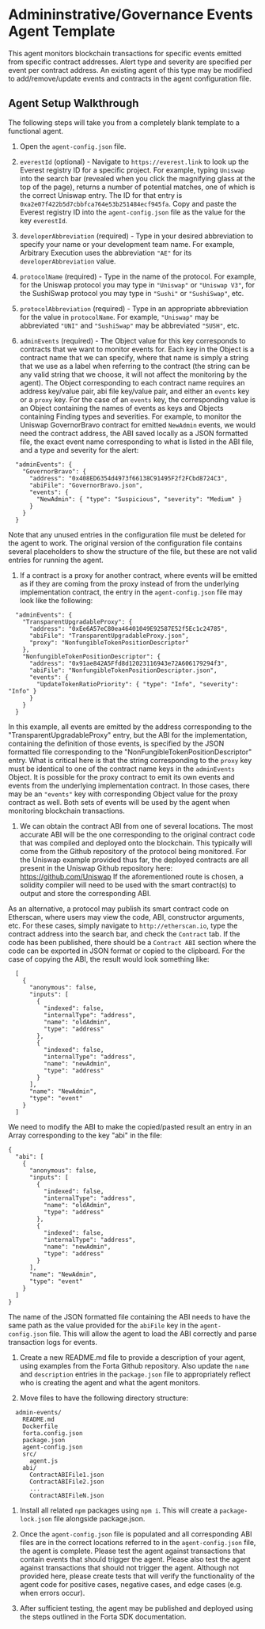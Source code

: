 # Admininstrative/Governance Events Agent Template

This agent monitors blockchain transactions for specific events emitted from specific contract addresses.  Alert 
type and severity are specified per event per contract address.  An existing agent of this type may be modified 
to add/remove/update events and contracts in the agent configuration file.

## Agent Setup Walkthrough

The following steps will take you from a completely blank template to a functional agent.

1. Open the `agent-config.json` file.

1. `everestId` (optional) - Navigate to `https://everest.link` to look up the Everest registry ID for a
specific project.  For example, typing `Uniswap` into the search bar (revealed when you click the magnifying glass
at the top of the page), returns a number of potential matches, one of which is the correct Uniswap entry.  The ID
for that entry is `0xa2e07f422b5d7cbbfca764e53b251484ecf945fa`.  Copy and paste the Everest registry ID into the
`agent-config.json` file as the value for the key `everestId`.

1. `developerAbbreviation` (required) - Type in your desired abbreviation to specify your name or your development
team name.  For example, Arbitrary Execution uses the abbreviation `"AE"` for its `developerAbbreviation` value.

1. `protocolName` (required) - Type in the name of the protocol.  For example, for the Uniswap protocol you may
type in `"Uniswap"` or `"Uniswap V3"`, for the SushiSwap protocol you may type in `"Sushi"` or `"SushiSwap"`, etc.

1. `protocolAbbreviation` (required) - Type in an appropriate abbreviation for the value in `protocolName`.  For
example, `"Uniswap"` may be abbreviated `"UNI"` and `"SushiSwap"` may be abbreviated `"SUSH"`, etc.

1.  `adminEvents` (required) - The Object value for this key corresponds to contracts that we want to monitor events
for.  Each key in the Object is a contract name that we can specify, where that name is simply a string that we use
as a label when referring to the contract (the string can be any valid string that we choose, it will not affect the
monitoring by the agent).  The Object corresponding to each contract name requires an address key/value pair, abi
file key/value pair, and either an `events` key or a `proxy` key.  For the case of an `events` key, the corresponding
value is an Object containing the names of events as keys and Objects containing Finding types and severities.  For
example, to monitor the Uniswap GovernorBravo contract for emitted `NewAdmin` events, we would need the contract
address, the ABI saved locally as a JSON formatted file, the exact event name corresponding to what is listed in the
ABI file, and a type and severity for the alert:

```
  "adminEvents": {
    "GovernorBravo": {
      "address": "0x408ED6354d4973f66138C91495F2f2FCbd8724C3",
      "abiFile": "GovernorBravo.json",
      "events": {
        "NewAdmin": { "type": "Suspicious", "severity": "Medium" }
      }
    } 
  }
```

Note that any unused entries in the configuration file must be deleted for the agent to work.  The original version
of the configuration file contains several placeholders to show the structure of the file, but these are not valid
entries for running the agent.

1. If a contract is a proxy for another contract, where events will be emitted as if they are coming from the proxy
instead of from the underlying implementation contract, the entry in the `agent-config.json` file may look like the
following:

```
  "adminEvents": {
    "TransparentUpgradableProxy": {
      "address": "0xEe6A57eC80ea46401049E92587E52f5Ec1c24785",
      "abiFile": "TransparentUpgradableProxy.json",
      "proxy": "NonfungibleTokenPositionDescriptor"
    },
    "NonfungibleTokenPositionDescriptor": {
      "address": "0x91ae842A5Ffd8d12023116943e72A606179294f3",
      "abiFile": "NonfungibleTokenPositionDescriptor.json",
      "events": {
        "UpdateTokenRatioPriority": { "type": "Info", "severity": "Info" }
      }
    }
  }
```

In this example, all events are emitted by the address corresponding to the "TransparentUpgradableProxy" entry, but
the ABI for the implementation, containing the definition of those events, is specified by the JSON formatted file
corresponding to the "NonFungibleTokenPositionDescriptor" entry.  What is critical here is that the string corresponding
to the `proxy` key must be identical to one of the contract name keys in the `adminEvents` Object.  It is possible for
the proxy contract to emit its own events and events from the underlying implementation contract.  In those cases,
there may be an `"events"` key with corresponding Object value for the proxy contract as well.  Both sets of events
will be used by the agent when monitoring blockchain transactions.

1. We can obtain the contract ABI from one of several locations.  The most accurate ABI will be the one
corresponding to the original contract code that was compiled and deployed onto the blockchain.  This typically will
come from the Github repository of the protocol being monitored.  For the Uniswap example provided thus far, the
deployed contracts are all present in the Uniswap Github repository here:
    https://github.com/Uniswap
If the aforementioned route is chosen, a solidity compiler will need to be used with the smart contract(s) to output
and store the corresponding ABI.

As an alternative, a protocol may publish its smart contract code on Etherscan, where users may view the code, ABI,
constructor arguments, etc.  For these cases, simply navigate to `http://etherscan.io`, type the contract address
into the search bar, and check the `Contract` tab.  If the code has been published, there should be a `Contract ABI`
section where the code can be exported in JSON format or copied to the clipboard.  For the case of copying the ABI,
the result would look something like:

```
  [
    {
      "anonymous": false,
      "inputs": [
        {
          "indexed": false,
          "internalType": "address",
          "name": "oldAdmin",
          "type": "address"
        },
        {
          "indexed": false,
          "internalType": "address",
          "name": "newAdmin",
          "type": "address"
        }
      ],
      "name": "NewAdmin",
      "type": "event"
    }
  ]
```

We need to modify the ABI to make the copied/pasted result an entry in an Array corresponding to the key "abi"
in the file:

```
{ 
  "abi": [
    {
      "anonymous": false,
      "inputs": [
        {
          "indexed": false,
          "internalType": "address",
          "name": "oldAdmin",
          "type": "address"
        },
        {
          "indexed": false,
          "internalType": "address",
          "name": "newAdmin",
          "type": "address"
        }
      ],
      "name": "NewAdmin",
      "type": "event"
    }
  ]
}
```

The name of the JSON formatted file containing the ABI needs to have the same path as the value provided for
the `abiFile` key in the `agent-config.json` file.  This will allow the agent to load the ABI correctly and
parse transaction logs for events.

1. Create a new README.md file to provide a description of your agent, using examples from the Forta Github
repository.  Also update the `name` and `description` entries in the `package.json` file to appropriately
reflect who is creating the agent and what the agent monitors.

1. Move files to have the following directory structure:

```
  admin-events/
    README.md
    Dockerfile
    forta.config.json
    package.json
    agent-config.json
    src/
      agent.js
    abi/
      ContractABIFile1.json
      ContractABIFile2.json
      ...
      ContractABIFileN.json
```

1. Install all related `npm` packages using `npm i`.  This will create a `package-lock.json` file alongside
package.json.

1. Once the `agent-config.json` file is populated and all corresponding ABI files are in the correct locations
referred to in the `agent-config.json` file, the agent is complete.  Please test the agent against transactions
that contain events that should trigger the agent.  Please also test the agent against transactions that should
not trigger the agent.  Although not provided here, please create tests that will verify the functionality of
the agent code for positive cases, negative cases, and edge cases (e.g. when errors occur).

1. After sufficient testing, the agent may be published and deployed using the steps outlined in the Forta SDK
documentation.

